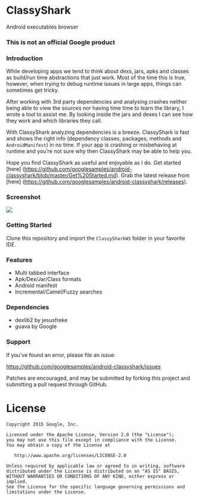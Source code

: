 # ClassyShark

Android executables browser

### This is not an official Google product

### Introduction

While developing apps we tend to think about dexs, jars, apks and classes as build/run time abstractions that just work. Most of the time this is true, however, when trying to debug runtime issues in large apps, things can sometimes get tricky.

After working with 3rd party dependencies and analysing crashes neither being able to view the sources nor having time time to learn the library, I wrote a tool to assist me. By looking inside the jars and dexes I can see how they work and which libraries they call. 

With ClassyShark analyzing dependencies is a breeze. ClassyShark is fast and shows the right info (dependency classes, packages, methods and `AndroidManifest`) in no time. If your app is crashing or misbehaving at runtime and you’re not sure why then ClassyShark may be able to help you.

Hope you find ClassyShark as useful and enjoyable as I do. Get started [here] (https://github.com/googlesamples/android-classyshark/blob/master/Get%20Started.md).
Grab the latest release from [here] (https://github.com/googlesamples/android-classyshark/releases).

### Screenshot

![](https://github.com/googlesamples/android-classyshark/blob/master/Resources/Intro.png)

### Getting Started
Clone this repository and import the `ClassySharkWS` folder in your favorite IDE.

### Features
* Multi tabbed interface
* Apk/Dex/Jar/Class formats
* Android manifest
* Incremental/Camel/Fuzzy searches

### Dependencies
* dexlib2 by jesusfreke
* guava by Google

### Support
If you've found an error, please file an issue:

https://github.com/googlesamples/android-classyshark/issues

Patches are encouraged, and may be submitted by forking this project and
submitting a pull request through GitHub.

License
=======

    Copyright 2015 Google, Inc.

    Licensed under the Apache License, Version 2.0 (the "License");
    you may not use this file except in compliance with the License.
    You may obtain a copy of the License at

       http://www.apache.org/licenses/LICENSE-2.0

    Unless required by applicable law or agreed to in writing, software
    distributed under the License is distributed on an "AS IS" BASIS,
    WITHOUT WARRANTIES OR CONDITIONS OF ANY KIND, either express or implied.
    See the License for the specific language governing permissions and
    limitations under the License.



